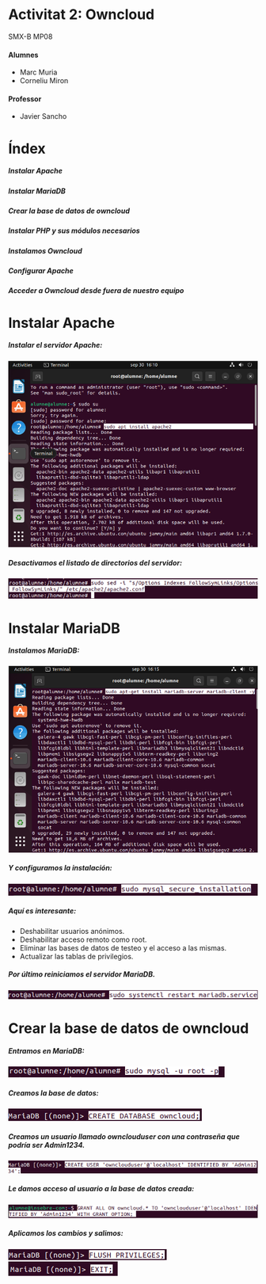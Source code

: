 # Activitat 2: Owncloud

SMX-B MP08

####  Alumnes
* Marc Muria 
* Corneliu Miron

#### Professor
* Javier Sancho 

# Índex
##### Instalar Apache
##### Instalar MariaDB
##### Crear la base de datos de owncloud
##### Instalar PHP y sus módulos necesarios
##### Instalamos Owncloud
##### Configurar Apache
##### Acceder a Owncloud desde fuera de nuestro equipo

# Instalar Apache
##### Instalar el servidor Apache:
![imatge](com1.png)

##### Desactivamos el listado de directorios del servidor:
![imatge](com2.png)

# Instalar MariaDB

##### Instalamos MariaDB:   
![imatge](com3.png)

##### Y configuramos la instalación:
![imatge](com4.png)

##### Aquí es interesante:

* Deshabilitar usuarios anónimos.
* Deshabilitar acceso remoto como root.
* Eliminar las bases de datos de testeo y el acceso a las mismas.
* Actualizar las tablas de privilegios.

##### Por último reiniciamos el servidor MariaDB.
![imatge](com5.png)

# Crear la base de datos de owncloud

##### Entramos en MariaDB:
![imatge](com6.png)

##### Creamos la base de datos:
![imatge](com7.png)

##### Creamos un usuario llamado ownclouduser con una contraseña que podría ser Admin1234.
![imatge](com8.png)

##### Le damos acceso al usuario a la base de datos creada:
![imatge](com9.png)

##### Aplicamos los cambios y salimos:
![imatge](com10.1.png)
![imatge](com10.2.png)





